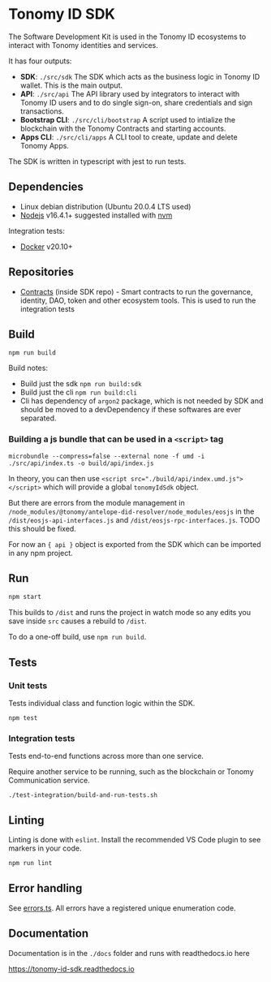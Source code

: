 # Tonomy ID SDK

The Software Development Kit is used in the Tonomy ID ecosystems to interact with Tonomy identities and services.

It has four outputs:

- **SDK**: `./src/sdk` The SDK which acts as the business logic in Tonomy ID wallet. This is the main output.
- **API**: `./src/api` The API library used by integrators to interact with Tonomy ID users and to do single sign-on, share credentials and sign transactions.
- **Bootstrap CLI**: `./src/cli/bootstrap` A script used to intialize the blockchain with the Tonomy Contracts and starting accounts.
- **Apps CLI**: `./src/cli/apps` A CLI tool to create, update and delete Tonomy Apps.

The SDK is written in typescript with jest to run tests.

## Dependencies

- Linux debian distribution (Ubuntu 20.0.4 LTS used)
- [Nodejs](https://nodejs.org) v16.4.1+ suggested installed with [nvm](https://github.com/nvm-sh/nvm)

Integration tests:

- [Docker](http://docs.docker.com) v20.10+

## Repositories

- [Contracts](https://github.com/Tonomy-Foundation/Tonomy-Contracts) (inside SDK repo) - Smart contracts to run the governance, identity, DAO, token and other ecosystem tools. This is used to run the integration tests

## Build

`npm run build`

Build notes:

- Build just the sdk `npm run build:sdk`
- Build just the cli `npm run build:cli`
- Cli has dependency of `argon2` package, which is not needed by SDK and should be moved to a devDependency if these softwares are ever separated.

### Building a js bundle that can be used in a `<script>` tag

`microbundle --compress=false --external none -f umd -i ./src/api/index.ts -o build/api/index.js`

In theory, you can then use `<script src="./build/api/index.umd.js"></script>` which will provide a global `tonomyIdSdk` object.

But there are errors from the module management in `/node_modules/@tonomy/antelope-did-resolver/node_modules/eosjs` in the `/dist/eosjs-api-interfaces.js` and `/dist/eosjs-rpc-interfaces.js`. TODO this should be fixed.

For now an `{ api }` object is exported from the SDK which can be imported in any npm project.

## Run

```bash
npm start
```

This builds to `/dist` and runs the project in watch mode so any edits you save inside `src` causes a rebuild to `/dist`.

To do a one-off build, use `npm run build`.

## Tests

### Unit tests

Tests individual class and function logic within the SDK.

`npm test`

### Integration tests

Tests end-to-end functions across more than one service.

Require another service to be running, such as the blockchain or Tonomy Communication service.

`./test-integration/build-and-run-tests.sh`

## Linting

Linting is done with `eslint`. Install the recommended VS Code plugin to see markers in your code.

```bash
npm run lint
```

## Error handling

See [errors.ts](./src/services/errors.ts). All errors have a registered unique enumeration code.

## Documentation

Documentation is in the `./docs` folder and runs with readthedocs.io here

<https://tonomy-id-sdk.readthedocs.io>
